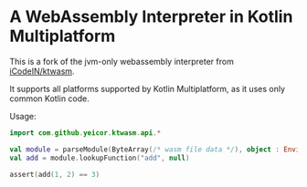 # A WebAssembly Interpreter in Kotlin Multiplatform

This is a fork of the jvm-only webassembly interpreter from [iCodeIN/ktwasm](https://github.com/iCodeIN/ktwasm).

It supports all platforms supported by Kotlin Multiplatform, as it uses only common Kotlin code.

Usage:

```kotlin
import com.github.yeicor.ktwasm.api.*

val module = parseModule(ByteArray(/* wasm file data */), object : Environment { /* imports */ })
val add = module.lookupFunction("add", null)

assert(add(1, 2) == 3)
```
